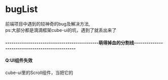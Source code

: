 # bugList
前端项目中遇到的较神奇的bug及解决方法,  
ps:大部分都是滴滴框架cube-ui的坑，遇到了就丢出来了

#### ---------------------------------------------萌得掉血的分割线------------------------------------------------

#### Q:UI组件失效
cube-ui里的Scroll组件，当把它的<style lang="stylus" rel="stylesheet/stylus">改成自己项目sass的<style lang="scss" type="text/css" scoped>,会导致滚动效果失效</br>
#### A:
原因排查了一下，cube-scroll-list-wrapper 里本应该设置了display:inline-block，但是由于scoped的隔绝传递，所以UI组件的样式设置没有起作用。去掉scoped可以解决，但是这样会违背了原来组件样式相互独立的初衷。可以用**深度作用选择器**">>>"来进行加深传递，不支持">>>"的sass可以用"/deep/"，例如</br>
```css
.example /deep/ {
  display:inline-block;
}
```

#### ---------------------------------------------萌得掉血的分割线------------------------------------------------

#### Q:实现点击切换样式的效果
1、从后端获取到的数组adrList里遍历，给每个数组对象加一个check属性，只有一个是true,点击不同的对象的时候，会把当前对象变为true,其他的为false。（这样做是因为本身也需要把指定的check属性作为是否选中的标识传给后台，所以需要动态给数组adrList添加）  
```js
checkList:function(index){
   var Tindex = index;
   for(let i=0;i<this.adrList.length;i++){
       this.adrList[i].check = false;
   }
   this.adrList[Tindex].check = true;
}
```
2、接着使用三元表达式进行动态判断更改class，以达到更改选中样式的效果
```html
:class = "[item.check==true?"checkbox active":"checkbox"]"
```
然后，不行。好像无法动态改变（据我测试哈，如有不对，请大佬务必指正）
#### A:
“Object.defineProperty 的实现所存在的很多限制：无法监听属性的添加和删除、数组索引和长度的变更”,我觉得原因来自于这里。那如何去实现点击切换样式的效果呢？
```js
data(){
  return{
    flag:0,
  }
}
checkList:function(index){
   this.flag = index;
}
```
```html
:class="{active:index==flag}"
```
然后问题就解决了。


#### ---------------------------------------------萌得掉血的分割线------------------------------------------------

#### Q:微信小程序忽然间无法编译
昨天还好好的，今天忽然间就无法编译了！吓死了有没有！也没有报错！
#### A:
一般来说，微信小程序不报错却不能编译都是app.json的问题。  如下：     

1、app.json后，绝不可多加多余的逗号！如
```json
"sitemapLocation": "sitemap.json",
```
2、app.json里，不可以添加注释！


#### ---------------------------------------------萌得掉血的分割线------------------------------------------------

#### Q:cube-ui框架的input组件，为啥“支持一键清空内容”不起作用？输入栏的“X”
文档里的显示示例也不起作用，这什么破组件？但是我们项目需要做到“一键清空输入框内容”，我们如何去解决呢？
#### A:
这里有一个深坑，cube-ui绝对是我见过写文档写得最不明确的，大部分东西都需要我们去看源码来写。  
要解决这问题，首先看下源码的这个位置cube-ui-dev=>src=>components=>input=>input.vue  
然后在他的_showClear()方法里可以看到如下
```js
_showClear() {
  let visible = this.formatedClearable.visible && this.inputValue && !this.readonly && !this.disabled
  if (this.formatedClearable.blurHidden && !this.isFocus) {
    visible = false
  }
  return visible
}
```
看到重点没？？？这杀千刀的，竟然除了文档里写的“是否显示一键清空内容”外，还有好几个&&，而且没在文档说明，甚至示例你点击都不奏效！  
那么，我们想要实现“一键清空内容”，我们需要给input组件绑定的，除了文档写的clearable之外，还需要添加readonly=false和disabled=false...  
正确加上必要属性的input组件写法如下：
```html
<cube-input
  v-model="yzmLogin.value"
  :clearable="yzmLogin.clearable"
  :readonly = "yzmLogin.readonly"
  :disabled = "yzmLogin.disabled"
  class="phone"
></cube-input>
```

#### ---------------------------------------------萌得掉血的分割线------------------------------------------------

#### Q:cube-ui框架的时间选择器datePiker，重新选择第二次后竟然不会触发数据的实时刷新
我用得实在是肝疼，直接上栗子🌰
```html
<div class="timeStart">
   <span class="tit-tc-span">起始点</span>
   <div class="tit-tc-div" @click="timeStart">
       <span v-if="timeBegin==''">点击选择</span>
       <span v-else>{{timeBegin}}</span>
   </div>
   <date-picker
       ref="datePickerStart"
       :min="[2008, 8, 8]"
       :max="[2020, 10, 20]"
       :maskClosable="false"
       @select="dateSelectHandlerBegin"
       @cancel="_cancel"
    ></date-picker>
</div>
```
下边是methods里的选择方法
```js
dateSelectHandlerBegin(selectedVal) {
      console.log(selectedVal);
      console.log("timeBegin:",this.timeBegin);
      this.timeBegin = selectedVal;
      this.modelStartDateValue = new Date(
        selectedVal[0],
        selectedVal[1] - 1,
        selectedVal[2]
      ).toDateString();
      console.log("modelStartDateValue:",this.modelStartDateValue)
},
```
然后就没有然后了，{{timeBegin}}只会显示时间选择器首次选择了的值，没有进行数据刷新，注意：console.log是完全正常的，也就是会显示选择后的最新的data的值，只是页面没有进行数据绑定刷新。
#### A:
我也暂时不知道这是不是个奇怪的解决方法，目前只是发现的奇怪的思路
```html
<div class="timeStart">
   <span class="tit-tc-span">起始点</span>
   <div class="tit-tc-div" @click="timeStart">
       <span v-if="timeBegin==''">点击选择</span>
       <span v-else>{{timeBegin}}{{modelStartDateValue}}</span>
   </div>
   <date-picker
       ref="datePickerStart"
       :min="[2008, 8, 8]"
       :max="[2020, 10, 20]"
       :maskClosable="false"
       @select="dateSelectHandlerBegin"
       @cancel="_cancel"
    ></date-picker>
</div>
```
如上，当同时把{{timeBegin}}{{modelStartDateValue}}输出的时候，这两者都会同时刷新，但是只放{{timeBegin}}重新选择时间是不会进行刷新的，只放{{modelStartDateValue}}却也是可以刷新的，这问题预计是他封装的框架的方法的问题，导致watch事件没有监听到。
